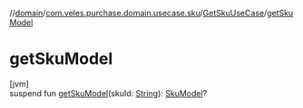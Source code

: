 //[domain](../../../index.md)/[com.veles.purchase.domain.usecase.sku](../index.md)/[GetSkuUseCase](index.md)/[getSkuModel](get-sku-model.md)

# getSkuModel

[jvm]\
suspend fun [getSkuModel](get-sku-model.md)(skuId: [String](https://kotlinlang.org/api/latest/jvm/stdlib/kotlin/-string/index.html)): [SkuModel](../../com.veles.purchase.domain.model/-sku-model/index.md)?
